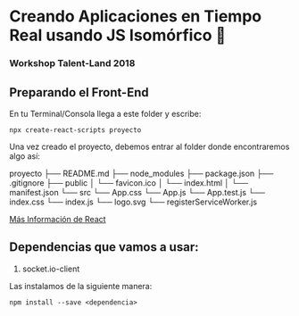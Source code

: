 # Creando Aplicaciones en Tiempo Real usando JS Isomórfico :eyes:
### Workshop Talent-Land 2018

## Preparando el Front-End 

En tu Terminal/Consola llega a este folder y escribe:

    npx create-react-scripts proyecto

Una vez creado el proyecto, debemos entrar al folder donde encontraremos algo así:

proyecto
├── README.md
├── node_modules
├── package.json
├── .gitignore
├── public
│   └── favicon.ico
│   └── index.html
│   └── manifest.json
└── src
    └── App.css
    └── App.js
    └── App.test.js
    └── index.css
    └── index.js
    └── logo.svg
    └── registerServiceWorker.js

[Más Información de React](https://github.com/facebook/create-react-app#creating-an-app)

## Dependencias que vamos a usar:
1. socket.io-client

Las instalamos de la siguiente manera:

    npm install --save <dependencia>
